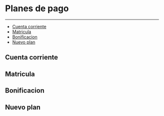 # Planes de pago

---

- [Cuenta corriente](#paso-1)
- [Matricula](#paso-2)
- [Bonificacion](#paso-3)
- [Nuevo plan](#paso-4)

<a name="paso-1"></a>
## Cuenta corriente

<a name="paso-2"></a>
## Matricula

<a name="paso-3"></a>
## Bonificacion

<a name="paso-4"></a>
## Nuevo plan